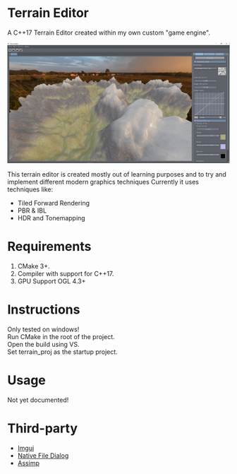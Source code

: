 # Terrain Editor
A C++17 Terrain Editor created within my own custom "game engine".

![alt text](https://github.com/Aggroo/TerrainEditor/blob/master/terrain.png)

This terrain editor is created mostly out of learning purposes and to try and implement different modern graphics techniques
Currently it uses techniques like:
* Tiled Forward Rendering
* PBR & IBL
* HDR and Tonemapping

# Requirements
1. CMake 3+.
2. Compiler with support for C++17.
3. GPU Support OGL 4.3+
  
# Instructions
Only tested on windows!  
Run CMake in the root of the project.  
Open the build using VS.  
Set terrain_proj as the startup project.  
  
# Usage
Not yet documented!
  
# Third-party
* [Imgui](https://github.com/ocornut/imgui)
* [Native File Dialog](https://github.com/mlabbe/nativefiledialog)
* [Assimp](https://github.com/assimp/assimp)
